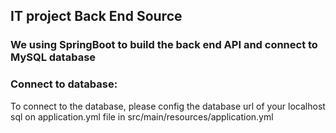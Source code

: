 ## IT project Back End Source
### We using SpringBoot to build the back end API and connect to MySQL database
### Connect to database: 
To connect to the database, please config the database url of your localhost sql on application.yml file in src/main/resources/application.yml
